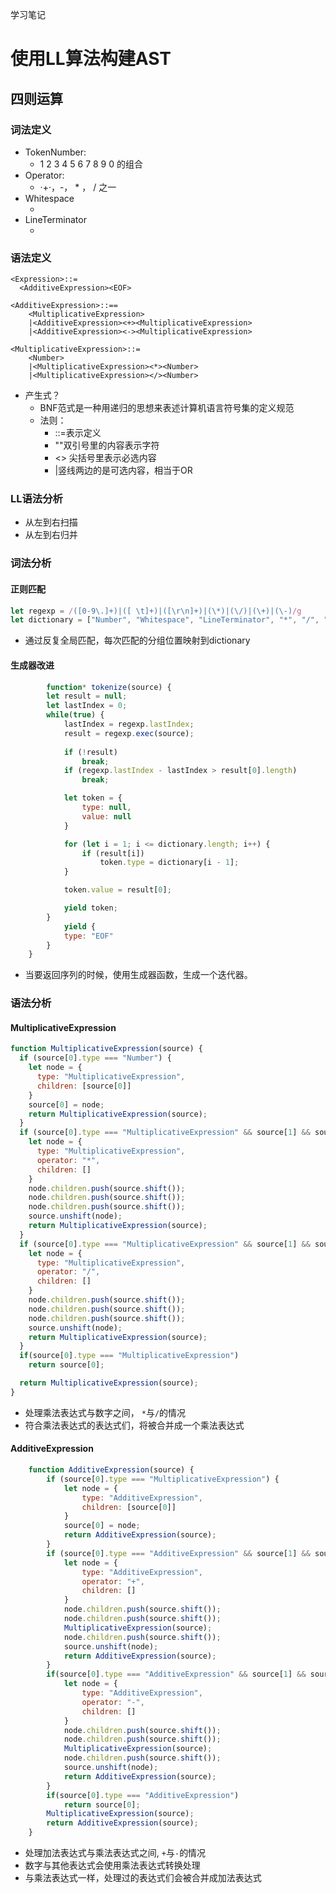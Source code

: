 学习笔记

# 使用LL算法构建AST

## 四则运算

### 词法定义

- TokenNumber:
  - 1 2 3 4 5 6 7 8 9 0 的组合
- Operator: 
  - ·+·，-， * ， / 之一
- Whitespace
  - <SP>
- LineTerminator
  - <LF><CR>

### 语法定义

```
<Expression>::=
  <AdditiveExpression><EOF>
  
<AdditiveExpression>::==
	<MultiplicativeExpression>
	|<AdditiveExpression><+><MultiplicativeExpression>
	|<AdditiveExpression><-><MultiplicativeExpression>
	
<MultiplicativeExpression>::=
	<Number>
	|<MultiplicativeExpression><*><Number>
	|<MultiplicativeExpression></><Number>
```

- 产生式？
  - BNF范式是一种用递归的思想来表述计算机语言符号集的定义规范
  - 法则：
    - ::=表示定义
    - ""双引号里的内容表示字符
    - <> 尖括号里表示必选内容
    - |竖线两边的是可选内容，相当于OR



### LL语法分析

- 从左到右扫描
- 从左到右归并



### 词法分析

#### 正则匹配

```javascript
let regexp = /([0-9\.]+)|([ \t]+)|([\r\n]+)|(\*)|(\/)|(\+)|(\-)/g
let dictionary = ["Number", "Whitespace", "LineTerminator", "*", "/", "+", "-"];
```

- 通过反复全局匹配，每次匹配的分组位置映射到dictionary



#### 生成器改进

```javascript
		function* tokenize(source) {
        let result = null;
        let lastIndex = 0;
        while(true) {
            lastIndex = regexp.lastIndex;
            result = regexp.exec(source);
            
            if (!result) 
                break;
            if (regexp.lastIndex - lastIndex > result[0].length)
                break;

            let token = {
                type: null,
                value: null
            }

            for (let i = 1; i <= dictionary.length; i++) {
                if (result[i])
                    token.type = dictionary[i - 1];
            }

            token.value = result[0];

            yield token;
        }
    		yield {
            type: "EOF"
        }
    }
```

- 当要返回序列的时候，使用生成器函数，生成一个迭代器。



### 语法分析

#### MultiplicativeExpression

```javascript
function MultiplicativeExpression(source) {
  if (source[0].type === "Number") {
    let node = {
      type: "MultiplicativeExpression",
      children: [source[0]]
    }
    source[0] = node;
    return MultiplicativeExpression(source);
  }
  if (source[0].type === "MultiplicativeExpression" && source[1] && source[1].type === "*") {
    let node = {
      type: "MultiplicativeExpression",
      operator: "*",
      children: []
    }
    node.children.push(source.shift());
    node.children.push(source.shift());
    node.children.push(source.shift());
    source.unshift(node);
    return MultiplicativeExpression(source);
  }
  if (source[0].type === "MultiplicativeExpression" && source[1] && source[1].type === "/") {
    let node = {
      type: "MultiplicativeExpression",
      operator: "/",
      children: []
    }
    node.children.push(source.shift());
    node.children.push(source.shift());
    node.children.push(source.shift());
    source.unshift(node);
    return MultiplicativeExpression(source);
  }
  if(source[0].type === "MultiplicativeExpression")
    return source[0];

  return MultiplicativeExpression(source);
}
```



- 处理乘法表达式与数字之间， `*`与`/`的情况
- 符合乘法表达式的表达式们，将被合并成一个乘法表达式



#### AdditiveExpression

```javascript
    function AdditiveExpression(source) {
        if (source[0].type === "MultiplicativeExpression") {
            let node = {
                type: "AdditiveExpression",
                children: [source[0]]
            }
            source[0] = node;
            return AdditiveExpression(source);
        }
        if (source[0].type === "AdditiveExpression" && source[1] && source[1].type === "+") {
            let node = {
                type: "AdditiveExpression",
                operator: "+",
                children: []
            }
            node.children.push(source.shift());
            node.children.push(source.shift());
            MultiplicativeExpression(source);
            node.children.push(source.shift());
            source.unshift(node);
            return AdditiveExpression(source);
        }
        if(source[0].type === "AdditiveExpression" && source[1] && source[1].type === "-") {
            let node = {
                type: "AdditiveExpression",
                operator: "-",
                children: []
            }
            node.children.push(source.shift());
            node.children.push(source.shift());
            MultiplicativeExpression(source);
            node.children.push(source.shift());
            source.unshift(node);
            return AdditiveExpression(source);
        }
        if(source[0].type === "AdditiveExpression")
            return source[0];
        MultiplicativeExpression(source);
        return AdditiveExpression(source);
    }
```

- 处理加法表达式与乘法表达式之间, `+`与`-`的情况
- 数字与其他表达式会使用乘法表达式转换处理
- 与乘法表达式一样，处理过的表达式们会被合并成加法表达式